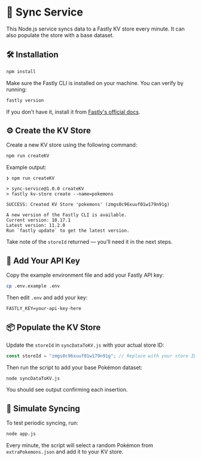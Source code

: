 # 🧬 Sync Service

This Node.js service syncs data to a Fastly KV store every minute. It can also populate the store with a base dataset.

## 🛠️ Installation

```bash
npm install
```

Make sure the Fastly CLI is installed on your machine. You can verify by running:

```bash
fastly version
```

If you don’t have it, install it from [Fastly's official docs](https://developer.fastly.com/reference/cli/).

## ⚙️ Create the KV Store

Create a new KV store using the following command:

```bash
npm run createKV
```

Example output:

```
❯ npm run createKV

> sync-service@1.0.0 createKV
> fastly kv-store create --name=pokemons

SUCCESS: Created KV Store 'pokemons' (zmgs0c96xuuf01w179n91g)

A new version of the Fastly CLI is available.
Current version: 10.17.1
Latest version: 11.2.0
Run `fastly update` to get the latest version.
```

Take note of the `storeId` returned — you’ll need it in the next steps.

## 🔐 Add Your API Key

Copy the example environment file and add your Fastly API key:

```bash
cp .env.example .env
```

Then edit `.env` and add your key:

```
FASTLY_KEY=your-api-key-here
```

## 📦 Populate the KV Store

Update the `storeId` in `syncDataToKV.js` with your actual store ID:

```js
const storeId = "zmgs0c96xuuf01w179n91g"; // Replace with your store ID
```

Then run the script to add your base Pokémon dataset:

```bash
node syncDataToKV.js
```

You should see output confirming each insertion.

## 🔁 Simulate Syncing

To test periodic syncing, run:

```bash
node app.js
```

Every minute, the script will select a random Pokémon from `extraPokemons.json` and add it to your KV store.
